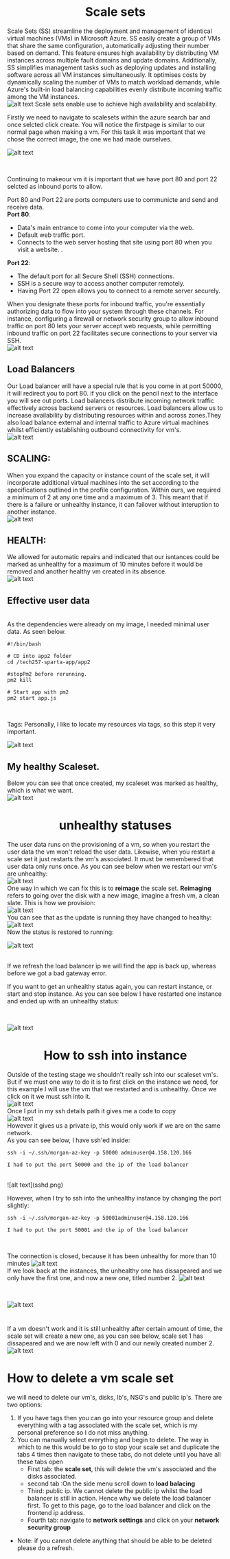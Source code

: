 # <center> Scale sets <center/>



Scale Sets (SS) streamline the deployment and management of identical virtual machines (VMs) in Microsoft Azure. SS easily create a group of VMs that share the same configuration, automatically adjusting their number based on demand. This feature ensures high availability by distributing VM instances across multiple fault domains and update domains. Additionally, SS simplifies management tasks such as deploying updates and installing software across all VM instances simultaneously. It optimises costs by dynamically scaling the number of VMs to match workload demands, while Azure's built-in load balancing capabilities evenly distribute incoming traffic among the VM instances.
<br>
![alt text](<scaleset (2).png>)
Scale sets enable use to achieve high availability and scalability.

Firstly we need to navigate to scalesets within the azure search bar and once selcted click create. You will notice the firstpage is similar to our normal page when making a vm. For this task it was important that we chose the correct image, the one we had made ourselves.
<br>

![alt text](<Screenshot 2024-03-15 at 12.24.40.png>)

<br>

Continuing to makeour vm it is important that we have port 80 and port 22 selcted as inbound ports to allow.
<br>

Port 80 and Port 22 are ports computers use to communicte and send and receive data. 
<br>
**Port 80**: <br>
* Data's  main entrance to come into your computer via the web.
*  Default web traffic port.<br> 
*  Connects to the web server hosting that site using port 80 when you visit a website. .

**Port 22**: <br>
*  The default port for all Secure Shell (SSH) connections. <br>
*  SSH is a secure way to access another computer remotely. <br>
*  Having Port 22 open allows you to connect to a remote server securely.


When you designate these ports for inbound traffic, you're essentially authorizing data to flow into your system through these channels. For instance, configuring a firewall or network security group to allow inbound traffic on port 80 lets your server accept web requests, while permitting inbound traffic on port 22 facilitates secure connections to your server via SSH.
<br>
![alt text](<Screenshot 2024-03-15 at 12.30.17.png>)

## Load Balancers
Our Load balancer will have a special rule  that is you come in at port 50000, it will redirect you to port 80. if you click on the pencil next to the interface you will see out ports. Load balancers distribute incoming network traffic effectively across  backend servers or resources. Load balancers allow us to increase availability by distributing resources within and across zones.They also load balance external and internal traffic to Azure virtual machines whilst efficiently establishing outbound connectivity for vm's.
<br>
![alt text](<Screenshot 2024-03-15 at 12.36.03.png>)

## SCALING:

When you expand the capacity or instance count of the scale set, it will incorporate additional virtual machines into the set according to the specifications outlined in the profile configuration. Within ours, we required a minimum of 2 at any one time and a maximum of 3. This meant that if there is a failure or unhealthy instance, it can failover without interuption to another instance.
<br>
![alt text](<Screenshot 2024-03-15 at 12.42.27.png>)

## HEALTH:

We allowed for automatic repairs and indicated that our isntances could be marked as unhealthy for a maximum of 10 minutes  before it would be removed and another healthy vm created in its absence.
<br>
![alt text](<Screenshot 2024-03-15 at 12.43.35.png>)



## Effective user data
<br>
As the dependencies were already on my image, I needed minimal user data. As seen below.
<br>

```
#!/bin/bash

# CD into app2 folder
cd /tech257-sparta-app/app2

#stopPm2 before rerunning.
pm2 kill 

# Start app with pm2
pm2 start app.js
 ```
<br>


Tags:
Personally, I like to locate my resources via tags, so this step it very important.
<br>

![alt text](<Screenshot 2024-03-15 at 12.46.32.png>)

## My healthy Scaleset.
Below you can see that once created, my scaleset was marked as healthy, which is what we want.
<br>
![alt text](<Screenshot 2024-03-15 at 15.04.47.png>)


# <center> unhealthy statuses<center/>
The user data runs on the provisioning of a vm, so when you restart the user data the vm won't reload the user data. Likewise, when you restart a scale set it just restarts the vm's associated. It must be remembered that user data only runs once. As you can see below when we restart our vm's are unhealthy: 
<br>
![alt text](<Screenshot 2024-03-15 at 15.22.56.png>)
<br>
One way in which we can fix this is to **reimage** the scale set. **Reimaging** refers to going over the disk with a new image, imagine a fresh vm, a clean slate.
This is how we provision:<br>
![alt text](<Screenshot 2024-03-15 at 15.29.12.png>)
<br>
You can see that as the update is running they have changed to healthy:
<br>
![alt text](<Screenshot 2024-03-15 at 15.31.03.png>)
<br>
Now the status is restored to running:
<br>

![alt text](<Screenshot 2024-03-15 at 15.31.50.png>)

<br>
If we refresh the load balancer ip we will find the app is back up, whereas before we got a bad gateway error.
<br>

If you want to get an unhealthy status again, you can restart instance, or start and stop instance. As you can see below I have restarted one instance and ended up with an unhealthy status:

<br>

![alt text](<Screenshot 2024-03-15 at 15.44.08.png>)

# <center>  How to ssh into instance <center/>
Outside of the testing stage we shouldn't really ssh into our scaleset vm's.
But if we must one way to do it is to first click on the instance we need, for this example I will use the vm that we restarted and is unhealthy. Once we click on it we must ssh into it.
<br>
![alt text](<Screenshot 2024-03-15 at 15.48.37.png>)
<br>
Once I put in my ssh details path it gives me a code to copy
<br>
![alt text](<Screenshot 2024-03-15 at 15.52.46.png>) <br>
However it gives us a private ip, this would only work if we are on the same network.
<br>
As you can see below, I have ssh'ed inside:
<br>

```
ssh -i ~/.ssh/morgan-az-key -p 50000 adminuser@4.158.120.166

I had to put the port 50000 and the ip of the load balancer
```
<br>
![alt text](sshd.png)

However, when I try to ssh into the unhealthy instance by changing the port slightly:

```
ssh -i ~/.ssh/morgan-az-key -p 50001adminuser@4.158.120.166

I had to put the port 50001 and the ip of the load balancer
```
<br>

The connection is closed, because it has been unhealthy for more than 10 minutes
![alt text](<Screenshot 2024-03-15 at 16.10.34.png>)
<br>
If we look back at the instances, the unhealthy one has dissapeared and we only have the first one, and now a new one, titled number 2.
![alt text](<Screenshot 2024-03-15 at 16.11.33.png>)


<br>

![alt text](<Screenshot 2024-03-15 at 15.04.47.png>)


#
If a vm doesn't work and it is still unhealthy after certain amount of time, the scale set will create a new one, as you can see below, scale set 1 has dissapeared and we are now left with 0 and our newly created number 2.
<br>
![alt text](<Screenshot 2024-03-15 at 16.11.33.png>)


# How to delete a vm scale set
we will need to delete our vm's, disks, lb's, NSG's and public ip's.
There are two options:
1. If you have tags then you can go into your resource group and delete everything with a tag associated with the scale set, which is my personal preference so I do not miss anything.
2. You can manually select everything and begin to delete. The way in which to ne this would be to go to stop your scale set and duplicate the tabs 4 times then navigate to these tabs, do not delete until you have all these tabs open
   * First tab: the **scale set**, this will delete the vm's associated and the disks associated.
   * second tab :On the side menu scroll down to **load balacing**
   * Third: public ip. We cannot delete the public ip whilst the load balancer is still in action. Hence why we delete the load balancer first. To get to this page, go to the load balancer and click on the frontend ip address.
   * Fourth tab: navigate to **network settings** and click on your **network security group**
 * Note: if you cannot delete anything that should be able to be deleted please do a refresh.



